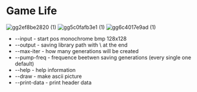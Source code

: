 # Game Life
![gg2ef8be2820 (1)](https://github.com/drlinggg/14labgamelife/assets/124909828/6d403e43-def5-48e0-b846-f0889cafc182)
![gg5c0fafb3e1 (1)](https://github.com/drlinggg/14labgamelife/assets/124909828/4c42d075-6edd-4fbd-a39f-68317114322b)
![gg6c4017e9ad (1)](https://github.com/drlinggg/14labgamelife/assets/124909828/881d840a-82e5-4bce-9819-de1cd33c7ef5)

- --input - start pos monochrome bmp 128x128
- --output - saving library path with \ at the end
- --max-iter - how many generations will be created
- --pump-freq - frequence beetwen saving generations (every single one default)
- --help - help information
- --draw - make ascii picture
- --print-data - print header data
